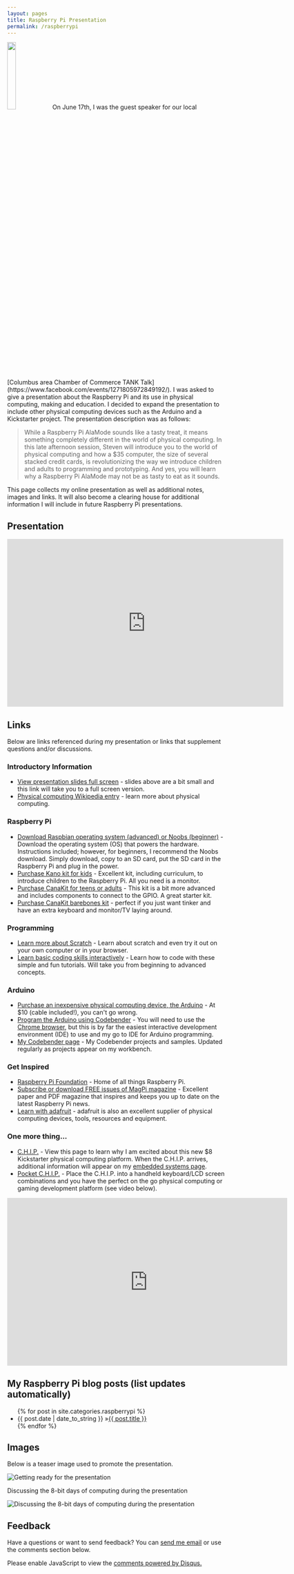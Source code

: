 ```yaml
---
layout: pages
title: Raspberry Pi Presentation
permalink: /raspberrypi
---
```


<img class="category" src="/images/design/embedded.svg" width="20%" />
On June 17th, I was the guest speaker for our local [Columbus area Chamber of Commerce TANK Talk](https://www.facebook.com/events/1271805972849192/). I was asked to give a presentation about the Raspberry Pi and its use in physical computing, making and education. I decided to expand the presentation to include other physical computing devices such as the Arduino and a Kickstarter project. The presentation description was as follows:

> While a Raspberry Pi AlaMode sounds like a tasty treat, it means something completely different in the world of physical computing. In this late afternoon session, Steven will introduce you to the world of physical computing and how a $35 computer, the size of several stacked credit cards, is revolutionizing the way we introduce children and adults to programming and prototyping. And yes, you will learn why a Raspberry Pi AlaMode may not be as tasty to eat as it sounds.

This page collects my online presentation as well as additional notes, images and links. It will also become a clearing house for additional information I will include in future Raspberry Pi presentations.

## Presentation

<iframe src="https://docs.google.com/presentation/d/10fMnVYXXvyr7c9OVoYEU8KGW-8GPnJ0iVIjMvlUsTvI/embed?start=false&amp;loop=true&amp;delayms=3000" frameborder="0" width="640" height="389" allowfullscreen="true" mozallowfullscreen="true" webkitallowfullscreen="true">
</iframe>

## Links
Below are links referenced during my presentation or links that supplement questions and/or discussions.

### Introductory Information
* [View presentation slides full screen](https://docs.google.com/presentation/d/10fMnVYXXvyr7c9OVoYEU8KGW-8GPnJ0iVIjMvlUsTvI/edit?usp=sharing) - slides above are a bit small and this link will take you to a full screen version.
* [Physical computing Wikipedia entry](https://en.wikipedia.org/wiki/Physical_computing) - learn more about physical computing.

### Raspberry Pi
* [Download Raspbian operating system (advanced) or Noobs (beginner)](https://www.raspberrypi.org/downloads/) - Download the operating system (OS) that powers the hardware. Instructions included; however, for beginners, I recommend the Noobs download. Simply download, copy to an SD card, put the SD card in the Raspberry Pi and plug in the power.
* [Purchase Kano kit for kids](http://amzn.to/1TDB78B) - Excellent kit, including curriculum, to introduce children to the Raspberry Pi. All you need is a monitor.
* [Purchase CanaKit for teens or adults](http://amzn.to/1rKmhV6) - This kit is a bit more advanced and includes components to connect to the GPIO. A great starter kit.
* [Purchase CanaKit barebones kit](http://amzn.to/1SDKgik) - perfect if you just want tinker and have an extra keyboard and monitor/TV laying around.

### Programming
* [Learn more about Scratch](https://scratch.mit.edu/) - Learn about scratch and even try it out on your own computer or in your browser.
* [Learn basic coding skills interactively](http://www.code.org) - Learn how to code with these simple and fun tutorials. Will take you from beginning to advanced concepts.

### Arduino
* [Purchase an inexpensive physical computing device, the Arduino](http://amzn.to/269vWTI) - At $10 (cable included!), you can't go wrong.
* [Program the Arduino using Codebender](https://codebender.cc/home) - You will need to use the [Chrome browser](https://www.google.com/url?sa=t&rct=j&q=&esrc=s&source=web&cd=&cad=rja&uact=8&ved=0ahUKEwiJh_uk97HNAhUYV1IKHbrLB2AQ0EMIJA&url=https%3A%2F%2Fwww.google.com%2Fchrome%2Fbrowser%2F&usg=AFQjCNG19iEVK3TZqhAHQwzOx8ulYv7V8g&sig2=kEIz916WjSGpoOSkZnZV7g&bvm=bv.124817099,d.aXo), but this is by far the easiest interactive development environment (IDE) to use and my go to IDE for Arduino programming.
* [My Codebender page](https://codebender.cc/user/stevencombs) - My Codebender projects and samples. Updated regularly as projects appear on my workbench.

### Get Inspired
* [Raspberry Pi Foundation](https://www.raspberrypi.org/) - Home of all things Raspberry Pi.
* [Subscribe or download FREE issues of MagPi magazine](https://www.raspberrypi.org/magpi/) - Excellent paper and PDF magazine that inspires and keeps you up to date on the latest Raspberry Pi news.
* [Learn with adafruit](https://learn.adafruit.com/) - adafruit is also an excellent supplier of physical computing devices, tools, resources and equipment.

### One more thing...
* [C.H.I.P.](https://www.getchip.com/) - View this page to learn why I am excited about this new $8 Kickstarter physical computing platform. When the C.H.I.P. arrives, additional information will appear on my [embedded systems page](/embedded.html).
* [Pocket C.H.I.P.](https://www.getchip.com/pages/pocketchip) - Place the C.H.I.P. into a handheld keyboard/LCD screen combinations and you have the perfect on the go physical computing or gaming development platform (see video below).

<iframe width="649" height="389" src="https://www.youtube.com/embed/W3qkdB5bzLY" frameborder="0" allowfullscreen></iframe>

## My Raspberry Pi blog posts (list updates automatically)
<ul id="blog-posts" class="posts">
{% for post in site.categories.raspberrypi %}
    <li><span>{{ post.date | date_to_string }} &raquo;</span><a href="{{ post.url }}">{{ post.title }}</a></li>
{% endfor %}
</ul>

## Images
Below is a teaser image used to promote the presentation.

![Getting ready for the presentation](https://scontent.ford1-1.fna.fbcdn.net/t31.0-8/13482925_10154251193643839_5171870026505777217_o.jpg)

Discussing the 8-bit days of computing during the presentation

![Discussing the 8-bit days of computing during the presentation](https://scontent.ford1-1.fna.fbcdn.net/v/t1.0-9/13434725_1033657290004039_7940487692931619442_n.jpg?oh=86a9c0760405a435ada7c54c7fe739d7&oe=57D45ACB)

## Feedback

Have a questions or want to send feedback? You can [send me email](mailto:steven.combs@gmail.com) or use the comments section below.

<div id="disqus_thread"></div>
<script>
    /**
     *  RECOMMENDED CONFIGURATION VARIABLES: EDIT AND UNCOMMENT THE SECTION BELOW TO INSERT DYNAMIC VALUES FROM YOUR PLATFORM OR CMS.
     *  LEARN WHY DEFINING THESE VARIABLES IS IMPORTANT: https://disqus.com/admin/universalcode/#configuration-variables
     */
    /*
    var disqus_config = function () {
        this.page.url = PAGE_URL;  // Replace PAGE_URL with your page's canonical URL variable
        this.page.identifier = PAGE_IDENTIFIER; // Replace PAGE_IDENTIFIER with your page's unique identifier variable
    };
    */
    (function() {  // DON'T EDIT BELOW THIS LINE
        var d = document, s = d.createElement('script');

        s.src = '//stevencombs.disqus.com/embed.js';

        s.setAttribute('data-timestamp', +new Date());
        (d.head || d.body).appendChild(s);
    })();
</script>
<noscript>Please enable JavaScript to view the <a href="https://disqus.com/?ref_noscript" rel="nofollow">comments powered by Disqus.</a></noscript>
